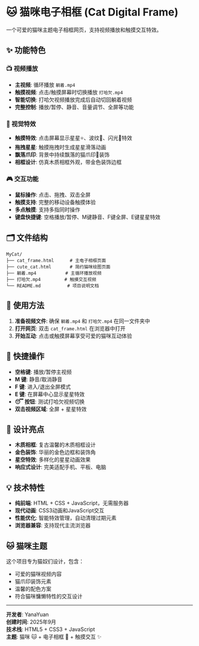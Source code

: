# 🐱 猫咪电子相框 (Cat Digital Frame)

一个可爱的猫咪主题电子相框网页，支持视频播放和触摸交互特效。

## ✨ 功能特色

### 📺 视频播放
- **主视频**: 循环播放 `躺着.mp4`
- **触摸视频**: 点击/触摸屏幕时切换播放 `打哈欠.mp4`
- **智能切换**: 打哈欠视频播放完成后自动切回躺着视频
- **完整控制**: 播放/暂停、静音、音量调节、全屏等功能

### 🎨 视觉特效
- **触摸特效**: 点击屏幕显示星星⭐、波纹🌊、闪光💫特效
- **拖拽星星**: 触摸拖拽时生成星星滑落动画
- **飘落爪印**: 背景中持续飘落的猫爪印🐾装饰
- **相框设计**: 仿真木质相框外观，带金色装饰边框

### 🎮 交互功能
- **鼠标操作**: 点击、拖拽、双击全屏
- **触摸支持**: 完整的移动设备触摸体验
- **多点触摸**: 支持多指同时操作
- **键盘快捷键**: 空格播放/暂停、M键静音、F键全屏、E键星星特效

## 🗂️ 文件结构

```
MyCat/
├── cat_frame.html      # 主电子相框页面
├── cute_cat.html       # 简约猫咪绘图页面
├── 躺着.mp4           # 主循环播放视频
├── 打哈欠.mp4         # 触摸交互视频
└── README.md          # 项目说明文档
```

## 🚀 使用方法

1. **准备视频文件**: 确保 `躺着.mp4` 和 `打哈欠.mp4` 在同一文件夹中
2. **打开网页**: 双击 `cat_frame.html` 在浏览器中打开
3. **开始互动**: 点击或触摸屏幕享受可爱的猫咪互动体验

## 🎯 快捷操作

- **空格键**: 播放/暂停主视频
- **M 键**: 静音/取消静音
- **F 键**: 进入/退出全屏模式
- **E 键**: 在屏幕中心显示星星特效
- **😴 按钮**: 测试打哈欠视频切换
- **双击视频区域**: 全屏 + 星星特效

## 🎨 设计亮点

- **木质相框**: 复古温馨的木质相框设计
- **金色装饰**: 华丽的金色边框和装饰角
- **星空特效**: 多样化的星星动画效果
- **响应式设计**: 完美适配手机、平板、电脑

## 💡 技术特性

- **纯前端**: HTML + CSS + JavaScript，无需服务器
- **现代动画**: CSS3动画和JavaScript交互
- **性能优化**: 智能特效管理，自动清理过期元素
- **浏览器兼容**: 支持现代主流浏览器

## 🐱 猫咪主题

这个项目专为猫奴们设计，包含：
- 可爱的猫咪视频内容
- 猫爪印装饰元素
- 温馨的配色方案
- 符合猫咪慵懒特性的交互设计

---

**开发者**: YanaYuan  
**创建时间**: 2025年9月  
**技术栈**: HTML5 + CSS3 + JavaScript  
**主题**: 猫咪 🐱 + 电子相框 📱 + 触摸交互 ✨